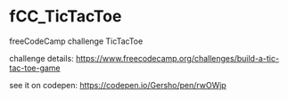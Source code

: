 # fCC_TicTacToe

freeCodeCamp challenge TicTacToe

challenge details: https://www.freecodecamp.org/challenges/build-a-tic-tac-toe-game

see it on codepen: https://codepen.io/Gersho/pen/rwOWjp
